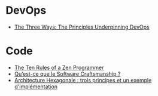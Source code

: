 # DevOps

- [The Three Ways: The Principles Underpinning DevOps](https://itrevolution.com/articles/the-three-ways-principles-underpinning-devops/)

# Code

- [The Ten Rules of a Zen Programmer](https://www.zenprogrammer.org/en/10-rules-of-a-zen-programmer.html)
- [Qu’est-ce que le Software Craftsmanship ?](https://artisandeveloppeur.fr/software-craftsmanship/)
- [Architecture Hexagonale : trois principes et un exemple d'implémentation](https://blog.octo.com/architecture-hexagonale-trois-principes-et-un-exemple-dimplementation)

